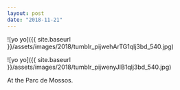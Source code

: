 ```yaml
---
layout: post
date: "2018-11-21"
---
```


![yo yo]({{ site.baseurl }}/assets/images/2018/tumblr_pijwehArTG1qlj3bd_540.jpg)

![yo yo]({{ site.baseurl }}/assets/images/2018/tumblr_pijwenyJIB1qlj3bd_540.jpg)

At the Parc de Mossos.
